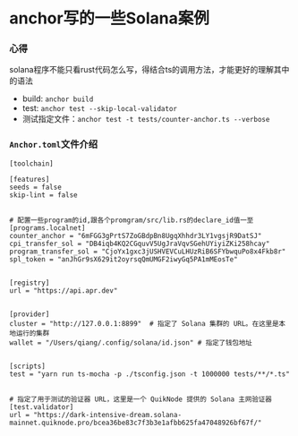 # anchor写的一些Solana案例

### 心得
solana程序不能只看rust代码怎么写，得结合ts的调用方法，才能更好的理解其中的语法


* build: `anchor build`
* test: `anchor test --skip-local-validator`
* 测试指定文件：`anchor test -t tests/counter-anchor.ts --verbose`



### `Anchor.toml`文件介绍
```
[toolchain]

[features]
seeds = false
skip-lint = false


# 配置一些program的id,跟各个promgram/src/lib.rs的declare_id值一至
[programs.localnet]
counter_anchor = "6mFGG3gPrtS7ZoGBdpBn8UgqXhhdr3LY1vgsjR9DatSJ"
cpi_transfer_sol = "DB4iqb4KQ2CGquvV5UgJraVqvSGehUYiyiZKi258hcay"
program_transfer_sol = "CjoYx1gxc3jUSHVEVCuLHUzRiB6SFYbwquPo8x4Fkb8r"
spl_token = "anJhGr9sX629it2oyrsqQmUMGF2iwyGq5PA1mMEosTe"


[registry]
url = "https://api.apr.dev"


[provider]
cluster = "http://127.0.0.1:8899"  # 指定了 Solana 集群的 URL。在这里是本地运行的集群
wallet = "/Users/qiang/.config/solana/id.json" # 指定了钱包地址


[scripts]
test = "yarn run ts-mocha -p ./tsconfig.json -t 1000000 tests/**/*.ts"


# 指定了用于测试的验证器 URL，这里是一个 QuikNode 提供的 Solana 主网验证器 
[test.validator]
url = "https://dark-intensive-dream.solana-mainnet.quiknode.pro/bcea36be83c7f3b3e1afbb625fa47048926bf67f/"
```
